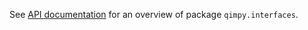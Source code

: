 See [API documentation](https://qimpy.org/en/latest/api/qimpy.interfaces.html) for an overview of package `qimpy.interfaces`.
